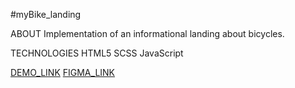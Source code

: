 #myBike_landing

ABOUT
Implementation of an informational landing about bicycles.

TECHNOLOGIES
HTML5
SCSS
JavaScript

[DEMO_LINK](https://VitmixG.github.io/layout_miami/)
[FIGMA_LINK](https://www.figma.com/file/Ic3SlZjkATYaS7uTifZAIk/BIKE?node-id=0%3A1)
